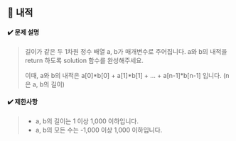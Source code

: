 ## :blue_book: 내적

#### :heavy_check_mark: 문제 설명 
> 길이가 같은 두 1차원 정수 배열 a, b가 매개변수로 주어집니다. a와 b의 내적을 return 하도록 solution 함수를 완성해주세요.
> 
> 이때, a와 b의 내적은 a[0]*b[0] + a[1]*b[1] + ... + a[n-1]*b[n-1] 입니다. (n은 a, b의 길이)

#### :heavy_check_mark: 제한사항
> * a, b의 길이는 1 이상 1,000 이하입니다.
> * a, b의 모든 수는 -1,000 이상 1,000 이하입니다.
